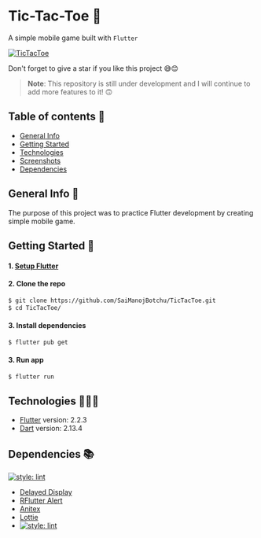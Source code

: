 # Tic-Tac-Toe 🎃

A simple mobile game built with `Flutter`

[![TicTacToe](https://img.shields.io/badge/TicTacToe-🎮-1EAEDB.svg)](https://github.com/SaiManojBotchu/TicTacToe)

Don't forget to give a star if you like this project 😅😊

> **Note**: This repository is still under development and I will continue to add more features to it! 🙃

## Table of contents 📜

- [General Info](#general-info-)
- [Getting Started](#getting-started-)
- [Technologies](#technologies-)
- [Screenshots](#screenshots-)
- [Dependencies](#dependencies-)


## General Info 📝

The purpose of this project was to practice Flutter development by creating simple mobile game.

## Getting Started 🚀

#### 1. [Setup Flutter](https://flutter.io/setup/)

#### 2. Clone the repo

```sh
$ git clone https://github.com/SaiManojBotchu/TicTacToe.git
$ cd TicTacToe/
```

#### 3. Install dependencies
```sh
$ flutter pub get
```

#### 3. Run app
```sh
$ flutter run
```

## Technologies 👨🏻‍💻

- [Flutter](https://flutter.dev/) version: 2.2.3
- [Dart](https://dart.dev/) version: 2.13.4

## Dependencies 📚

[![style: lint](https://img.shields.io/badge/Assets%20Audio%20Player-lint-4BC0F5.svg)](https://pub.dev/packages/assets_audio_player)
- [Delayed Display](https://pub.dev/packages/delayed_display)
- [RFlutter Alert](https://pub.dev/packages/rflutter_alert)
- [Anitex](https://pub.dev/packages/anitex)
- [Lottie](https://pub.dev/packages/lottie)
- [![style: lint](https://img.shields.io/badge/Assets%20Audio%20Player-lint-4BC0F5.svg)](https://pub.dev/packages/lint)
